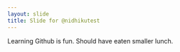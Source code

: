 ```yaml
---
layout: slide
title: Slide for @nidhikutest
---
```


Learning Github is fun.
Should have eaten smaller lunch. 
